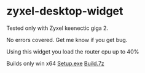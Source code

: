 # zyxel-desktop-widget
Tested only with Zyxel keenectic giga 2.

No errors covered. Get me know if you get bug.

Using this widget you load the router cpu up to 40%

Builds only win x64
[Setup.exe](http://aia.ninja/releases/zyxel/Setup.exe)
[Build.7z](http://aia.ninja/releases/zyxel/Build.7z)
